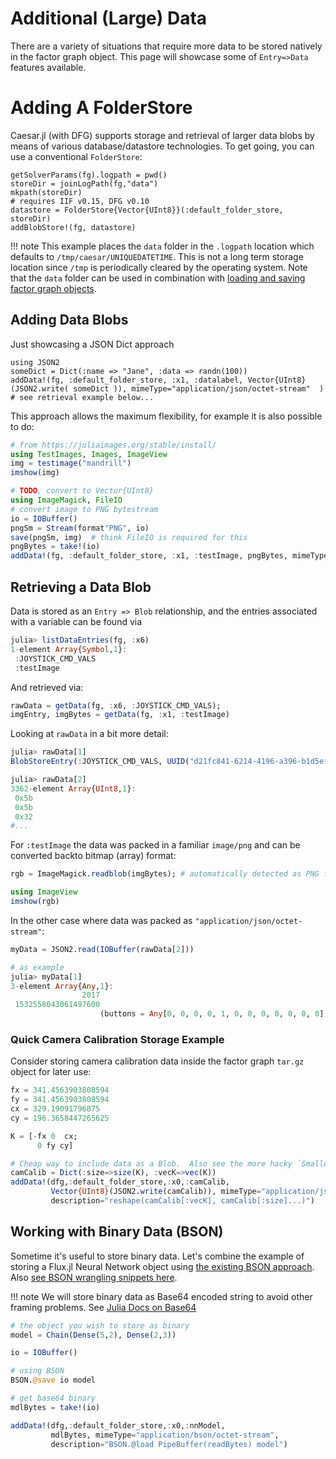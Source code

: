 # Additional (Large) Data

There are a variety of situations that require more data to be stored natively in the factor graph object.
This page will showcase some of `Entry=>Data` features available.


# Adding A FolderStore

Caesar.jl (with DFG) supports storage and retrieval of larger data blobs by means of various database/datastore technologies.  To get going, you can use a conventional `FolderStore`: 
```
getSolverParams(fg).logpath = pwd()
storeDir = joinLogPath(fg,"data")
mkpath(storeDir)
# requires IIF v0.15, DFG v0.10
datastore = FolderStore{Vector{UInt8}}(:default_folder_store, storeDir) 
addBlobStore!(fg, datastore)
```

!!! note
    This example places the `data` folder in the `.logpath` location which defaults to `/tmp/caesar/UNIQUEDATETIME`. This is not a long term storage location since `/tmp` is periodically cleared by the operating system. Note that the `data` folder can be used in combination with [loading and saving factor graph objects](https://juliarobotics.org/Caesar.jl/latest/concepts/interacting_fgs/#Saving-and-Loading).

## Adding Data Blobs

Just showcasing a JSON Dict approach
```
using JSON2
someDict = Dict(:name => "Jane", :data => randn(100))
addData!(fg, :default_folder_store, :x1, :datalabel, Vector{UInt8}(JSON2.write( someDict )), mimeType="application/json/octet-stream"  )
# see retrieval example below...
```

This approach allows the maximum flexibility, for example it is also possible to do:
```julia
# from https://juliaimages.org/stable/install/
using TestImages, Images, ImageView
img = testimage("mandrill")
imshow(img)

# TODO, convert to Vector{UInt8}
using ImageMagick, FileIO
# convert image to PNG bytestream
io = IOBuffer()
pngSm = Stream(format"PNG", io)
save(pngSm, img)  # think FileIO is required for this
pngBytes = take!(io)
addData!(fg, :default_folder_store, :x1, :testImage, pngBytes, mimeType="image/png", description="mandrill test image"  )
```

## Retrieving a Data Blob

Data is stored as an `Entry => Blob` relationship, and the entries associated with a variable can be found via
```julia
julia> listDataEntries(fg, :x6)
1-element Array{Symbol,1}:
 :JOYSTICK_CMD_VALS
 :testImage
```

And retrieved via:
```julia
rawData = getData(fg, :x6, :JOYSTICK_CMD_VALS);
imgEntry, imgBytes = getData(fg, :x1, :testImage)
```

Looking at `rawData` in a bit more detail:
```julia
julia> rawData[1]
BlobStoreEntry(:JOYSTICK_CMD_VALS, UUID("d21fc841-6214-4196-a396-b1d5ef95be49"), :default_folder_store, "deeb3ed0cba6ffd149298de21c361af26a207e565e27a3cd3fa6c807b9aaa44d", "DefaultUser|DefaultRobot|Session_851d81|x6", "", "application/json/octet-stream", TimeZones.ZonedDateTime(2020, 8, 15, 14, 26, 36, 397, tz"UTC-04:00"))

julia> rawData[2]
3362-element Array{UInt8,1}:
 0x5b
 0x5b
 0x32
#...
```

For `:testImage` the data was packed in a familiar `image/png` and can be converted backto bitmap (array) format:
```julia
rgb = ImageMagick.readblob(imgBytes); # automatically detected as PNG format

using ImageView
imshow(rgb)
```

In the other case where data was packed as `"application/json/octet-stream"`:
```julia
myData = JSON2.read(IOBuffer(rawData[2]))

# as example
julia> myData[1]
3-element Array{Any,1}:
                2017
 1532558043061497600
                    (buttons = Any[0, 0, 0, 0, 1, 0, 0, 0, 0, 0, 0, 0], axis = Any[0, 0.25026196241378784, 0, 0, 0, 0])
```

### Quick Camera Calibration Storage Example

Consider storing camera calibration data inside the factor graph `tar.gz` object for later use:
```julia
fx = 341.4563903808594
fy = 341.4563903808594
cx = 329.19091796875
cy = 196.3658447265625

K = [-fx 0  cx;
      0 fy cy]

# Cheap way to include data as a Blob.  Also see the more hacky `Smalldata` alternative for situations that make sense.
camCalib = Dict(:size=>size(K), :vecK=>vec(K))
addData!(dfg,:default_folder_store,:x0,:camCalib,
         Vector{UInt8}(JSON2.write(camCalib)), mimeType="application/json/octet-stream", 
         description="reshape(camCalib[:vecK], camCalib[:size]...)") 
```


## Working with Binary Data (BSON)

Sometime it's useful to store binary data.  Let's combine the example of storing a Flux.jl Neural Network object using [the existing BSON approach](http://fluxml.ai/Flux.jl/stable/saving/#).  Also [see BSON wrangling snippets here](https://github.com/JuliaRobotics/IncrementalInference.jl/wiki/Coding-Templates#bson-iobuffer-and-base64).

!!! note
    We will store binary data as Base64 encoded string to avoid other framing problems.  See [Julia Docs on Base64](https://docs.julialang.org/en/v1/stdlib/Base64/#Base64.Base64EncodePipe)

```julia
# the object you wish to store as binary
model = Chain(Dense(5,2), Dense(2,3))

io = IOBuffer()

# using BSON
BSON.@save io model

# get base64 binary
mdlBytes = take!(io)

addData!(dfg,:default_folder_store,:x0,:nnModel,
         mdlBytes, mimeType="application/bson/octet-stream", 
         description="BSON.@load PipeBuffer(readBytes) model") 
```
